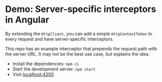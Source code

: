 # Demo: Server-specific interceptors in Angular

By extending the `HttpClient`, you can add a simple `HttpContextToken` to every request and have server-specific interceptors.

This repo has an example interceptor that prepends the request path with the server URL. It may not be the best use case, but explains the idea.

- Install the dependencies: `npm ci`
- Start the development server: `npm start`
- Visit [localhost:4200](http://localhost:4200)
